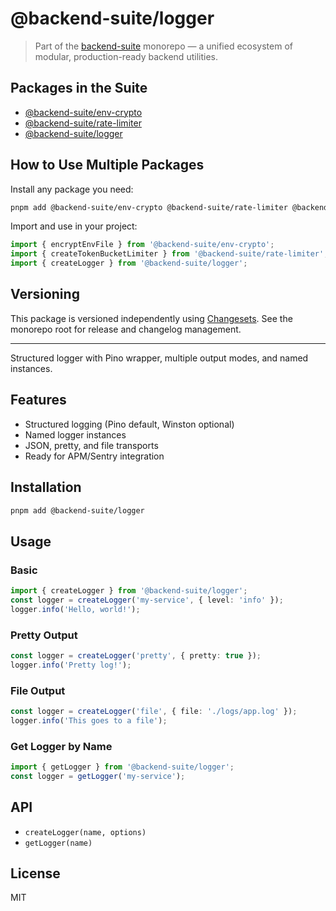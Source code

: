 # @backend-suite/logger

> Part of the [backend-suite](https://github.com/your-org/backend-suite) monorepo — a unified ecosystem of modular, production-ready backend utilities.

## Packages in the Suite
- [@backend-suite/env-crypto](../env-crypto)
- [@backend-suite/rate-limiter](../rate-limiter)
- [@backend-suite/logger](../logger)

## How to Use Multiple Packages
Install any package you need:
```sh
pnpm add @backend-suite/env-crypto @backend-suite/rate-limiter @backend-suite/logger
```

Import and use in your project:
```ts
import { encryptEnvFile } from '@backend-suite/env-crypto';
import { createTokenBucketLimiter } from '@backend-suite/rate-limiter';
import { createLogger } from '@backend-suite/logger';
```

## Versioning
This package is versioned independently using [Changesets](https://github.com/changesets/changesets). See the monorepo root for release and changelog management.

---

Structured logger with Pino wrapper, multiple output modes, and named instances.

## Features
- Structured logging (Pino default, Winston optional)
- Named logger instances
- JSON, pretty, and file transports
- Ready for APM/Sentry integration

## Installation
```sh
pnpm add @backend-suite/logger
```

## Usage

### Basic
```ts
import { createLogger } from '@backend-suite/logger';
const logger = createLogger('my-service', { level: 'info' });
logger.info('Hello, world!');
```

### Pretty Output
```ts
const logger = createLogger('pretty', { pretty: true });
logger.info('Pretty log!');
```

### File Output
```ts
const logger = createLogger('file', { file: './logs/app.log' });
logger.info('This goes to a file');
```

### Get Logger by Name
```ts
import { getLogger } from '@backend-suite/logger';
const logger = getLogger('my-service');
```

## API
- `createLogger(name, options)`
- `getLogger(name)`

## License
MIT 